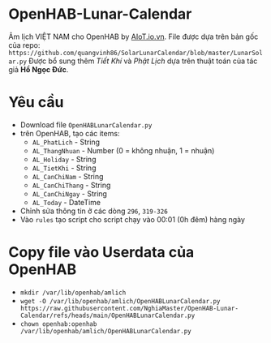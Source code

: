 # OpenHAB-Lunar-Calendar
Âm lịch VIỆT NAM cho OpenHAB by [AIoT.io.vn](https://AIoT.io.vn). File được dựa trên bản gốc của repo: `https://github.com/quangvinh86/SolarLunarCalendar/blob/master/LunarSolar.py`
Được bổ sung thêm *Tiết Khí* và *Phật Lịch* dựa trên thuật toán của tác giả **Hồ Ngọc Đức**.

# Yêu cầu
- Download file `OpenHABLunarCalendar.py`
- trên OpenHAB, tạo các items:
  - `AL_PhatLich` - String
  - `AL_ThangNhuan` - Number (0 = không nhuận, 1 = nhuận)
  - `AL_Holiday` - String
  - `AL_TietKhi` - String
  - `AL_CanChiNam` - String
  - `AL_CanChiThang` - String
  - `AL_CanChiNgay` - String
  - `AL_Today` - DateTime
- Chỉnh sửa thông tin ở các dòng `296`, `319-326`
- Vào `rules` tạo script cho script chạy vào 00:01 (0h đêm) hàng ngày

# Copy file vào Userdata của OpenHAB

- `mkdir /var/lib/openhab/amlich`
- `wget -O /var/lib/openhab/amlich/OpenHABLunarCalendar.py https://raw.githubusercontent.com/NghiaMaster/OpenHAB-Lunar-Calendar/refs/heads/main/OpenHABLunarCalendar.py`
- `chown openhab:openhab /var/lib/openhab/amlich/OpenHABLunarCalendar.py`
